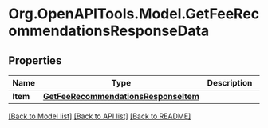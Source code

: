 # Org.OpenAPITools.Model.GetFeeRecommendationsResponseData

## Properties

Name | Type | Description | Notes
------------ | ------------- | ------------- | -------------
**Item** | [**GetFeeRecommendationsResponseItem**](GetFeeRecommendationsResponseItem.md) |  | 

[[Back to Model list]](../README.md#documentation-for-models) [[Back to API list]](../README.md#documentation-for-api-endpoints) [[Back to README]](../README.md)

